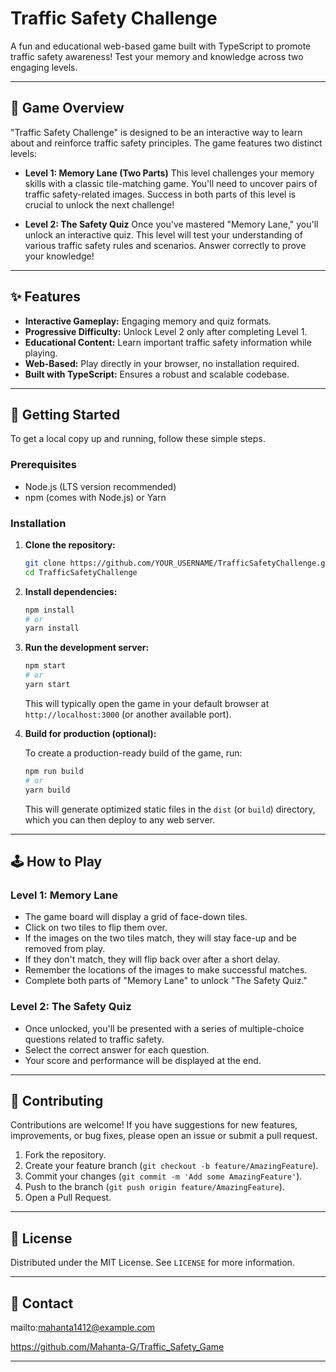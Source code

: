 # Traffic Safety Challenge

A fun and educational web-based game built with TypeScript to promote traffic safety awareness\! Test your memory and knowledge across two engaging levels.

-----

## 🚦 Game Overview

"Traffic Safety Challenge" is designed to be an interactive way to learn about and reinforce traffic safety principles. The game features two distinct levels:

  * **Level 1: Memory Lane (Two Parts)**
    This level challenges your memory skills with a classic tile-matching game. You'll need to uncover pairs of traffic safety-related images. Success in both parts of this level is crucial to unlock the next challenge\!

  * **Level 2: The Safety Quiz**
    Once you've mastered "Memory Lane," you'll unlock an interactive quiz. This level will test your understanding of various traffic safety rules and scenarios. Answer correctly to prove your knowledge\!

-----

## ✨ Features

  * **Interactive Gameplay:** Engaging memory and quiz formats.
  * **Progressive Difficulty:** Unlock Level 2 only after completing Level 1.
  * **Educational Content:** Learn important traffic safety information while playing.
  * **Web-Based:** Play directly in your browser, no installation required.
  * **Built with TypeScript:** Ensures a robust and scalable codebase.

-----

## 🚀 Getting Started

To get a local copy up and running, follow these simple steps.

### Prerequisites

  * Node.js (LTS version recommended)
  * npm (comes with Node.js) or Yarn

### Installation

1.  **Clone the repository:**

    ```bash
    git clone https://github.com/YOUR_USERNAME/TrafficSafetyChallenge.git
    cd TrafficSafetyChallenge
    ```

2.  **Install dependencies:**

    ```bash
    npm install
    # or
    yarn install
    ```

3.  **Run the development server:**

    ```bash
    npm start
    # or
    yarn start
    ```

    This will typically open the game in your default browser at `http://localhost:3000` (or another available port).

4.  **Build for production (optional):**

    To create a production-ready build of the game, run:

    ```bash
    npm run build
    # or
    yarn build
    ```

    This will generate optimized static files in the `dist` (or `build`) directory, which you can then deploy to any web server.

-----

## 🕹️ How to Play

### Level 1: Memory Lane

  * The game board will display a grid of face-down tiles.
  * Click on two tiles to flip them over.
  * If the images on the two tiles match, they will stay face-up and be removed from play.
  * If they don't match, they will flip back over after a short delay.
  * Remember the locations of the images to make successful matches.
  * Complete both parts of "Memory Lane" to unlock "The Safety Quiz."

### Level 2: The Safety Quiz

  * Once unlocked, you'll be presented with a series of multiple-choice questions related to traffic safety.
  * Select the correct answer for each question.
  * Your score and performance will be displayed at the end.

-----

## 🤝 Contributing

Contributions are welcome\! If you have suggestions for new features, improvements, or bug fixes, please open an issue or submit a pull request.

1.  Fork the repository.
2.  Create your feature branch (`git checkout -b feature/AmazingFeature`).
3.  Commit your changes (`git commit -m 'Add some AmazingFeature'`).
4.  Push to the branch (`git push origin feature/AmazingFeature`).
5.  Open a Pull Request.

-----

## 📄 License

Distributed under the MIT License. See `LICENSE` for more information.

-----

## 📧 Contact

mailto:mahanta1412@example.com

https://github.com/Mahanta-G/Traffic_Safety_Game

-----
